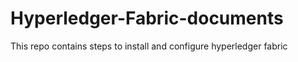 # Hyperledger-Fabric-documents
This repo contains steps to install and configure hyperledger fabric
